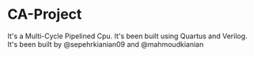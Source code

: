 # CA-Project
It's a Multi-Cycle Pipelined Cpu. It's been built using Quartus and Verilog.
It's been built by @sepehrkianian09 and @mahmoudkianian
